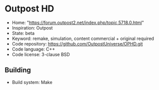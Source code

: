 # Outpost HD

- Home: "https://forum.outpost2.net/index.php/topic,5718.0.html"
- Inspiration: Outpost
- State: beta
- Keyword: remake, simulation, content commercial + original required
- Code repository: https://github.com/OutpostUniverse/OPHD.git
- Code language: C++
- Code license: 3-clause BSD

## Building

- Build system: Make
